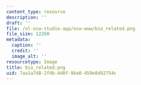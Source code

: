 ```yaml
---
content_type: resource
description: ''
draft: ''
file: /ol-ocw-studio-app/ocw-www/bio_related.png
file_size: 12260
metadata:
  caption: ''
  credit: ''
  image_alt: ''
resourcetype: Image
title: bio_related.png
uid: 7aa1a7d8-2f4b-4d8f-9ba0-459e8d92754c
---
```

